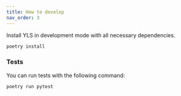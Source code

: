 ```yaml
---
title: How to develop
nav_order: 3
---
```


Install YLS in development mode with all necessary dependencies.

```bash
poetry install
```

### Tests

You can run tests with the following command:

```bash
poetry run pytest
```
